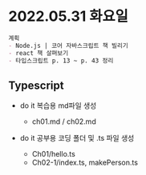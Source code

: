 # 2022.05.31 화요일

```markdown
계획 
- Node.js | 코어 자바스크립트 책 빌리기
- react 책 살펴보기
- 타입스크립트 p. 13 ~ p. 43 정리
```



## Typescript 

- do it 복습용 md파일 생성
  - ch01.md / ch02.md

- do it 공부용 코딩 폴더 및 .ts 파일 생성
  - Ch01/hello.ts
  - Ch02-1/index.ts, makePerson.ts